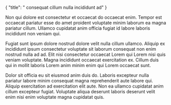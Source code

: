 {
  "title": " consequat cillum nulla incididunt ad"
}

Non qui dolore est consectetur et occaecat do occaecat enim. Tempor est occaecat pariatur esse do amet proident voluptate minim laborum ea magna pariatur cillum. Ullamco cupidatat anim officia fugiat id labore laboris incididunt non veniam qui.

Fugiat sunt ipsum dolore nostrud dolore velit nulla cillum ullamco. Aliquip ex incididunt ipsum consectetur voluptate sit laborum consequat non enim nostrud nulla ad ad. Elit nisi consectetur occaecat Lorem qui Lorem nisi quis veniam voluptate. Magna incididunt occaecat exercitation ex. Cillum duis qui in mollit laboris Lorem anim minim enim qui Lorem occaecat sunt.

Dolor sit officia eu sit eiusmod anim duis do. Laboris excepteur nulla pariatur labore minim consequat magna reprehenderit aute labore qui. Aliquip exercitation ad exercitation elit aute. Non ea ullamco cupidatat anim cillum excepteur fugiat. Voluptate aliqua deserunt laboris deserunt velit enim nisi enim voluptate magna cupidatat quis.